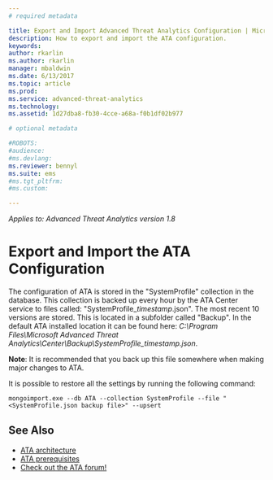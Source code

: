 ```yaml
---
# required metadata

title: Export and Import Advanced Threat Analytics Configuration | Microsoft Docs
description: How to export and import the ATA configuration.
keywords:
author: rkarlin
ms.author: rkarlin
manager: mbaldwin
ms.date: 6/13/2017
ms.topic: article
ms.prod:
ms.service: advanced-threat-analytics
ms.technology:
ms.assetid: 1d27dba8-fb30-4cce-a68a-f0b1df02b977

# optional metadata

#ROBOTS:
#audience:
#ms.devlang:
ms.reviewer: bennyl
ms.suite: ems
#ms.tgt_pltfrm:
#ms.custom:

---
```


*Applies to: Advanced Threat Analytics version 1.8*



# Export and Import the ATA Configuration
The configuration of ATA is stored in the "SystemProfile" collection in the database.
This collection is backed up every hour by the ATA Center service to files called: "SystemProfile_*timestamp*.json". The most recent 10 versions are stored.
This is located in a subfolder called "Backup". In the default ATA installed location it can be found here:  *C:\Program Files\Microsoft Advanced Threat Analytics\Center\Backup\SystemProfile_*timestamp*.json*. 

**Note**: It is recommended that you back up this file somewhere when making major changes to ATA.

It is possible to restore all the settings by running the following command:

`mongoimport.exe --db ATA --collection SystemProfile --file "<SystemProfile.json backup file>" --upsert`

## See Also
- [ATA architecture](ata-architecture.md)
- [ATA prerequisites](ata-prerequisites.md)
- [Check out the ATA forum!](https://social.technet.microsoft.com/Forums/security/home?forum=mata)

